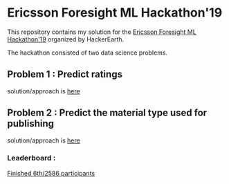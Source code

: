 # Ericsson Foresight ML Hackathon'19

This repository contains my solution for the [Ericsson Foresight ML Hackathon'19](https://www.hackerearth.com/challenges/hiring/ericsson-ml-challenge-2019/) organized by HackerEarth.

The hackathon consisted of two data science problems.

## Problem 1 : Predict ratings 
   
   solution/approach is [here](https://github.com/salilmishra23/EricssonForesightMLHackathon19/tree/master/PredictRating)
   
## Problem 2 : Predict the material type used for publishing 
  
  solution/approach is [here](https://github.com/salilmishra23/EricssonForesightMLHackathon19/tree/master/PredictMaterialType)
  

### Leaderboard :

  [Finished 6th/2586 participants](https://www.hackerearth.com/challenges/hiring/ericsson-ml-challenge-2019/leaderboard)
